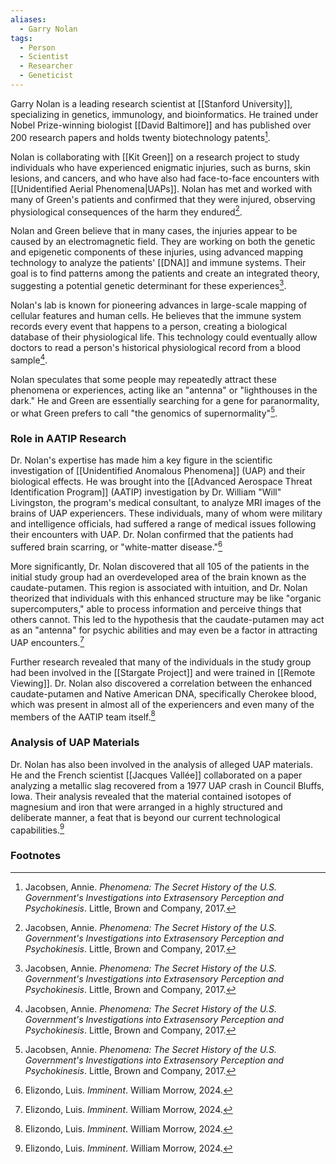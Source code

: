 ```yaml
---
aliases:
  - Garry Nolan
tags:
  - Person
  - Scientist
  - Researcher
  - Geneticist
---
```

Garry Nolan is a leading research scientist at [[Stanford University]], specializing in genetics, immunology, and bioinformatics. He trained under Nobel Prize-winning biologist [[David Baltimore]] and has published over 200 research papers and holds twenty biotechnology patents[^1].

Nolan is collaborating with [[Kit Green]] on a research project to study individuals who have experienced enigmatic injuries, such as burns, skin lesions, and cancers, and who have also had face-to-face encounters with [[Unidentified Aerial Phenomena|UAPs]]. Nolan has met and worked with many of Green's patients and confirmed that they were injured, observing physiological consequences of the harm they endured[^1].

Nolan and Green believe that in many cases, the injuries appear to be caused by an electromagnetic field. They are working on both the genetic and epigenetic components of these injuries, using advanced mapping technology to analyze the patients' [[DNA]] and immune systems. Their goal is to find patterns among the patients and create an integrated theory, suggesting a potential genetic determinant for these experiences[^1].

Nolan's lab is known for pioneering advances in large-scale mapping of cellular features and human cells. He believes that the immune system records every event that happens to a person, creating a biological database of their physiological life. This technology could eventually allow doctors to read a person's historical physiological record from a blood sample[^1].

Nolan speculates that some people may repeatedly attract these phenomena or experiences, acting like an "antenna" or "lighthouses in the dark." He and Green are essentially searching for a gene for paranormality, or what Green prefers to call "the genomics of supernormality"[^1].

### Role in AATIP Research

Dr. Nolan's expertise has made him a key figure in the scientific investigation of [[Unidentified Anomalous Phenomena]] (UAP) and their biological effects. He was brought into the [[Advanced Aerospace Threat Identification Program]] (AATIP) investigation by Dr. William "Will" Livingston, the program's medical consultant, to analyze MRI images of the brains of UAP experiencers. These individuals, many of whom were military and intelligence officials, had suffered a range of medical issues following their encounters with UAP. Dr. Nolan confirmed that the patients had suffered brain scarring, or "white-matter disease."[^2]

More significantly, Dr. Nolan discovered that all 105 of the patients in the initial study group had an overdeveloped area of the brain known as the caudate-putamen. This region is associated with intuition, and Dr. Nolan theorized that individuals with this enhanced structure may be like "organic supercomputers," able to process information and perceive things that others cannot. This led to the hypothesis that the caudate-putamen may act as an "antenna" for psychic abilities and may even be a factor in attracting UAP encounters.[^2]

Further research revealed that many of the individuals in the study group had been involved in the [[Stargate Project]] and were trained in [[Remote Viewing]]. Dr. Nolan also discovered a correlation between the enhanced caudate-putamen and Native American DNA, specifically Cherokee blood, which was present in almost all of the experiencers and even many of the members of the AATIP team itself.[^2]

### Analysis of UAP Materials

Dr. Nolan has also been involved in the analysis of alleged UAP materials. He and the French scientist [[Jacques Vallée]] collaborated on a paper analyzing a metallic slag recovered from a 1977 UAP crash in Council Bluffs, Iowa. Their analysis revealed that the material contained isotopes of magnesium and iron that were arranged in a highly structured and deliberate manner, a feat that is beyond our current technological capabilities.[^2]

### Footnotes
[^1]: Jacobsen, Annie. *Phenomena: The Secret History of the U.S. Government's Investigations into Extrasensory Perception and Psychokinesis*. Little, Brown and Company, 2017.
[^2]: Elizondo, Luis. *Imminent*. William Morrow, 2024.
